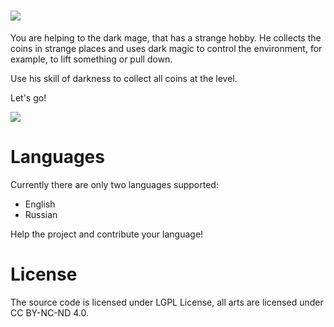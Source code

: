 ![](Logo.png)
=====================

You are helping to the dark mage, that has a strange hobby. He collects the coins in strange places and uses dark magic to control the environment, for example, to lift something or pull down.

Use his skill of darkness to collect all coins at the level.

Let's go!

![](Preview.gif)

Languages
=====================

Currently there are only two languages supported:
- English
- Russian

Help the project and contribute your language!


License
=====================

The source code is licensed under LGPL License, all arts are licensed under CC BY-NC-ND 4.0.

